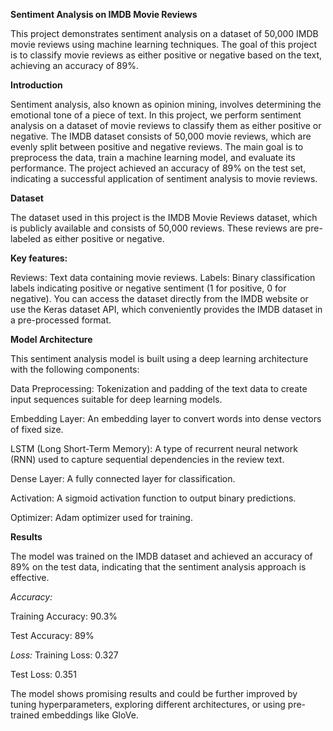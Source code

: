 **Sentiment Analysis on IMDB Movie Reviews**

This project demonstrates sentiment analysis on a dataset of 50,000 IMDB movie reviews using machine learning techniques. The goal of this project is to classify movie reviews as either positive or negative based on the text, achieving an accuracy of 89%.

**Introduction**

Sentiment analysis, also known as opinion mining, involves determining the emotional tone of a piece of text. In this project, we perform sentiment analysis on a dataset of movie reviews to classify them as either positive or negative.
The IMDB dataset consists of 50,000 movie reviews, which are evenly split between positive and negative reviews. The main goal is to preprocess the data, train a machine learning model, and evaluate its performance. The project achieved an accuracy of 89% on the test set, indicating a successful application of sentiment analysis to movie reviews.

**Dataset**

The dataset used in this project is the IMDB Movie Reviews dataset, which is publicly available and consists of 50,000 reviews. These reviews are pre-labeled as either positive or negative.

**Key features:**

Reviews: Text data containing movie reviews.
Labels: Binary classification labels indicating positive or negative sentiment (1 for positive, 0 for negative).
You can access the dataset directly from the IMDB website or use the Keras dataset API, which conveniently provides the IMDB dataset in a pre-processed format.


**Model Architecture**

This sentiment analysis model is built using a deep learning architecture with the following components:

Data Preprocessing: Tokenization and padding of the text data to create input sequences suitable for deep learning models.

Embedding Layer: An embedding layer to convert words into dense vectors of fixed size.

LSTM (Long Short-Term Memory): A type of recurrent neural network (RNN) used to capture sequential dependencies in the review text.

Dense Layer: A fully connected layer for classification.

Activation: A sigmoid activation function to output binary predictions.

Optimizer: Adam optimizer used for training.

**Results**

The model was trained on the IMDB dataset and achieved an accuracy of 89% on the test data, indicating that the sentiment analysis approach is effective.

_Accuracy:_

Training Accuracy: 90.3%

Test Accuracy: 89%


_Loss:_
Training Loss: 0.327

Test Loss: 0.351

The model shows promising results and could be further improved by tuning hyperparameters, exploring different architectures, or using pre-trained embeddings like GloVe.
